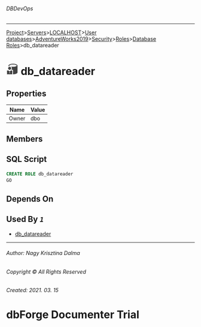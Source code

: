 ###### DBDevOps
___
[Project](../../../../../../../startpage.md)>[Servers](../../../../../../Servers.md)>[LOCALHOST](../../../../../LOCALHOST.md)>[User databases](../../../../UserDatabases.md)>[AdventureWorks2019](../../../AdventureWorks2019.md)>[Security](../../Security.md)>[Roles](../Roles.md)>[Database Roles](DatabaseRoles.md)>db_datareader


# ![logo](../../../../../../../Images/DatabaseRole.svg) db_datareader


## <a name="#Properties"></a>Properties
|Name|Value|
|---|---|
|Owner|dbo|


## <a name="#Members"></a>Members


## <a name="#SqlScript"></a>SQL Script
```SQL
CREATE ROLE db_datareader
GO
```

## <a name="#DependsOn"></a>Depends On


## <a name="#UsedBy"></a>Used By _`1`_
- [db_datareader](../../Schemas/db_datareader.md)


___
###### Author: Nagy Krisztina Dalma
###### Copyright © All Rights Reserved
###### Created: 2021. 03. 15

# dbForge Documenter Trial
